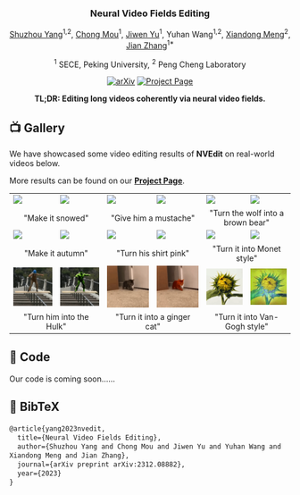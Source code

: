 <div align="center">
<h3>Neural Video Fields Editing</h3>

[Shuzhou Yang](https://ysz2022.github.io/)<sup>1,2</sup>, [Chong Mou](https://scholar.google.com/citations?user=SYQoDk0AAAAJ&hl=zh-CN&oi=ao)<sup>1</sup>, [Jiwen Yu](https://vvictoryuki.github.io/website/)<sup>1</sup>, Yuhan Wang<sup>1,2</sup>, [Xiandong Meng](https://orcid.org/0000-0002-1295-769X)<sup>2</sup>, [Jian Zhang](https://jianzhang.tech/)<sup>1*</sup>

<sup>1</sup> SECE, Peking University, <sup>2</sup> Peng Cheng Laboratory

[![arXiv](https://img.shields.io/badge/arXiv-<NVEdit>-<COLOR>.svg)](https://arxiv.org/abs/2312.08882)
[![Project Page](https://img.shields.io/badge/Project_Page-<Gallery>-blue.svg)](https://nvedit.github.io/)

**TL;DR: Editing long videos coherently via neural video fields.**

</div>



## 📺 Gallery

We have showcased some video editing results of **NVEdit** on real-world videos below.

More results can be found on our [**Project Page**](https://nvedit.github.io/).

<table>
  <tr>
    <td><img src="teaser/videos/car.gif"></td>
    <td><img src="teaser/videos/car_snow.gif"></td>
    <td><img src="teaser/videos/face.gif"></td>
    <td><img src="teaser/videos/face_mustache.gif"></td>
    <td><img src="teaser/videos/wolf.gif"></td>
    <td><img src="teaser/videos/wolf_bear.gif"></td>
  </tr>
  <tr>
    <td colspan="2"><center>"Make it snowed"</center></td>
    <td colspan="2"><center>"Give him a mustache"</center></td>
    <td colspan="2"><center>"Turn the wolf into a brown bear"</center></td>
  </tr>
  <tr>
    <td><img src="teaser/videos/Bosp.gif"></td>
    <td><img src="teaser/videos/Bosp_autumn.gif"></td>
    <td><img src="teaser/videos/person.gif"></td>
    <td><img src="teaser/videos/person_pink.gif"></td>
    <td><img src="teaser/videos/train.gif"></td>
    <td><img src="teaser/videos/train_Monet.gif"></td>
  </tr>
  <tr>
    <td colspan="2"><center>"Make it autumn"</center></td>
    <td colspan="2"><center>"Turn his shirt pink"</center></td>
    <td colspan="2"><center>"Turn it into Monet style"</center></td>
  </tr>
  <tr>
    <td><img src="teaser/videos/ms.gif"></td>
    <td><img src="teaser/videos/ms_Hulk.gif"></td>
    <td><img src="teaser/videos/cat.gif"></td>
    <td><img src="teaser/videos/cat_ginger.gif"></td>
    <td><img src="teaser/videos/sunflower.gif"></td>
    <td><img src="teaser/videos/sunflower_VG.gif"></td>
  </tr>
  <tr>
    <td colspan="2"><center>"Turn him into the Hulk"</center></td>
    <td colspan="2"><center>"Turn it into a ginger cat"</center></td>
    <td colspan="2"><center>"Turn it into Van-Gogh style"</center></td>
  </tr>
</table>


## 🤖 Code

Our code is coming soon……


## 📌 BibTeX
```
@article{yang2023nvedit,
  title={Neural Video Fields Editing},
  author={Shuzhou Yang and Chong Mou and Jiwen Yu and Yuhan Wang and Xiandong Meng and Jian Zhang},
  journal={arXiv preprint arXiv:2312.08882},
  year={2023}
}
```

